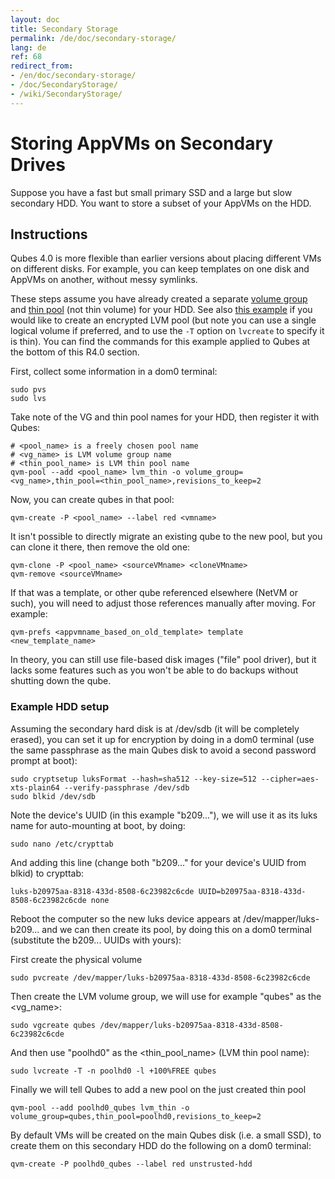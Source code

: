 ```yaml
---
layout: doc
title: Secondary Storage
permalink: /de/doc/secondary-storage/
lang: de
ref: 68
redirect_from:
- /en/doc/secondary-storage/
- /doc/SecondaryStorage/
- /wiki/SecondaryStorage/
---
```


Storing AppVMs on Secondary Drives
==================================

Suppose you have a fast but small primary SSD and a large but slow secondary HDD.
You want to store a subset of your AppVMs on the HDD.

## Instructions ##

Qubes 4.0 is more flexible than earlier versions about placing different VMs on different disks. 
For example, you can keep templates on one disk and AppVMs on another, without messy symlinks.

These steps assume you have already created a separate [volume group](https://access.redhat.com/documentation/en-us/red_hat_enterprise_linux/6/html/logical_volume_manager_administration/vg_admin#VG_create) and [thin pool](https://access.redhat.com/documentation/en-us/red_hat_enterprise_linux/6/html/logical_volume_manager_administration/thinly_provisioned_volume_creation) (not thin volume) for your HDD.
See also [this example](https://www.linux.com/blog/how-full-encrypt-your-linux-system-lvm-luks) if you would like to create an encrypted LVM pool (but note you can use a single logical volume if preferred, and to use the `-T` option on `lvcreate` to specify it is thin). You can find the commands for this example applied to Qubes at the bottom of this R4.0 section.

First, collect some information in a dom0 terminal:

    sudo pvs
    sudo lvs

Take note of the VG and thin pool names for your HDD, then register it with Qubes:

    # <pool_name> is a freely chosen pool name
    # <vg_name> is LVM volume group name
    # <thin_pool_name> is LVM thin pool name
    qvm-pool --add <pool_name> lvm_thin -o volume_group=<vg_name>,thin_pool=<thin_pool_name>,revisions_to_keep=2
    
Now, you can create qubes in that pool:

    qvm-create -P <pool_name> --label red <vmname>

It isn't possible to directly migrate an existing qube to the new pool, but you can clone it there, then remove the old one:

    qvm-clone -P <pool_name> <sourceVMname> <cloneVMname>
    qvm-remove <sourceVMname>

If that was a template, or other qube referenced elsewhere (NetVM or such), you will need to adjust those references manually after moving.
For example:

    qvm-prefs <appvmname_based_on_old_template> template <new_template_name>

In theory, you can still use file-based disk images ("file" pool driver), but it lacks some features such as you won't be able to do backups without shutting down the qube.

### Example HDD setup ###

Assuming the secondary hard disk is at /dev/sdb (it will be completely erased), you can set it up for encryption by doing in a dom0 terminal (use the same passphrase as the main Qubes disk to avoid a second password prompt at boot):

    sudo cryptsetup luksFormat --hash=sha512 --key-size=512 --cipher=aes-xts-plain64 --verify-passphrase /dev/sdb
    sudo blkid /dev/sdb
    
Note the device's UUID (in this example "b209..."), we will use it as its luks name for auto-mounting at boot, by doing:

    sudo nano /etc/crypttab

And adding this line (change both "b209..." for your device's UUID from blkid) to crypttab:

    luks-b20975aa-8318-433d-8508-6c23982c6cde UUID=b20975aa-8318-433d-8508-6c23982c6cde none

Reboot the computer so the new luks device appears at /dev/mapper/luks-b209... and we can then create its pool, by doing this on a dom0 terminal (substitute the b209... UUIDs with yours):

First create the physical volume

    sudo pvcreate /dev/mapper/luks-b20975aa-8318-433d-8508-6c23982c6cde 
    
Then create the LVM volume group, we will use for example "qubes" as the <vg_name>:

    sudo vgcreate qubes /dev/mapper/luks-b20975aa-8318-433d-8508-6c23982c6cde 

And then use "poolhd0" as the <thin_pool_name> (LVM thin pool name):

    sudo lvcreate -T -n poolhd0 -l +100%FREE qubes
   
Finally we will tell Qubes to add a new pool on the just created thin pool

    qvm-pool --add poolhd0_qubes lvm_thin -o volume_group=qubes,thin_pool=poolhd0,revisions_to_keep=2

By default VMs will be created on the main Qubes disk (i.e. a small SSD), to create them on this secondary HDD do the following on a dom0 terminal:

    qvm-create -P poolhd0_qubes --label red unstrusted-hdd


[Qubes Backup]: /de/doc/BackupRestore/
[TemplateVM]: /de/doc/Templates/

